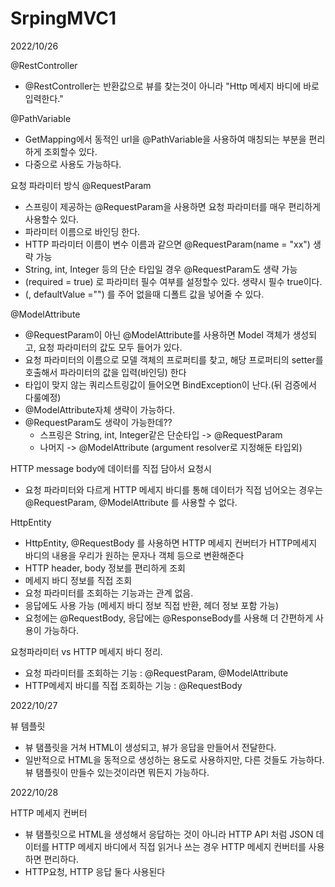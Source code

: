 # SrpingMVC1

2022/10/26

@RestController
- @RestController는 반환값으로 뷰를 찾는것이 아니라 "Http 메세지 바디에 바로 입력한다."

@PathVariable
- GetMapping에서 동적인 url을 @PathVariable을 사용하여 매칭되는 부분을 편리하게 조회할수 있다.
- 다중으로 사용도 가능하다.

요청 파라미터 방식
@RequestParam
- 스프링이 제공하는 @RequestParam을 사용하면 요청 파라미터를 매우 편리하게 사용할수 있다.
- 파라미터 이름으로 바인딩 한다.
- HTTP 파라미터 이름이 변수 이름과 같으면 @RequestParam(name = "xx") 생략 가능
- String, int, Integer 등의 단순 타입일 경우 @RequestParam도 생략 가능
- (required = true) 로 파라미터 필수 여부를 설정할수 있다. 생략시 필수 true이다.
- (, defaultValue ="") 를 주어 없을때 디폴트 값을 넣어줄 수 있다.

@ModelAttribute
- @RequestParam이 아닌 @ModelAttribute를 사용하면 Model 객체가 생성되고, 요청 파라미터의 값도 모두 들어가 있다.
- 요청 파라미터의 이름으로 모델 객체의 프로퍼티를 찾고, 해당 프로퍼티의 setter를 호출해서 파라미터의 값을 입력(바인딩) 한다
- 타입이 맞지 않는 쿼리스트링값이 들어오면 BindException이 난다.(뒤 검증에서 다룰예정)
- @ModelAttribute자체 생략이 가능하다. 
- @RequestParam도 생략이 가능한데??
    - 스프링은 String, int, Integer같은 단순타입 -> @RequestParam
    - 나머지 -> @ModelAttribute (argument resolver로 지정해둔 타입외)

HTTP message body에 데이터를 직접 담아서 요청시
- 요청 파라미터와 다르게 HTTP 메세지 바디를 통해 데이터가 직접 넘어오는 경우는 @RequestParam, @ModelAttribute 를 사용할 수 없다.

HttpEntity
- HttpEntity, @RequestBody 를 사용하면 HTTP 메세지 컨버터가 HTTP메세지 바디의 내용을 우리가 원하는 문자나 객체 등으로 변환해준다
- HTTP header, body 정보를 편리하게 조회
- 메세지 바디 정보를 직접 조회
- 요청 파라미터를 조회하는 기능과는 관계 없음.
- 응답에도 사용 가능 (메세지 바디 정보 직접 반환, 헤더 정보 포함 가능)
- 요청에는 @RequestBody, 응답에는 @ResponseBody를 사용해 더 간편하게 사용이 가능하다.

요청파라미터 vs HTTP 메세지 바디 정리.
- 요청 파라미터를 조회하는 기능 : @RequestParam, @ModelAttribute
- HTTP메세지 바디를 직접 조회하는 기능 : @RequestBody

2022/10/27

뷰 템플릿
- 뷰 탬플릿을 거쳐 HTML이 생성되고, 뷰가 응답을 만들어서 전달한다.
- 일반적으로 HTML을 동적으로 생성하는 용도로 사용하지만, 다른 것들도 가능하다. 뷰 탬플릿이 만들수 있는것이라면 뭐든지 가능하다.

2022/10/28

HTTP 메세지 컨버터
- 뷰 탬플릿으로 HTML을 생성해서 응답하는 것이 아니라 HTTP API 처럼 JSON 데이터를 HTTP 메세지 바디에서
직접 읽거나 쓰는 경우 HTTP 메세지 컨버터를 사용하면 편리하다.
- HTTP요청, HTTP 응답 둘다 사용된다 

